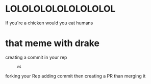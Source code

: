 # LOLOLOLOLOLOLOLOLOL
If you're a chicken would you eat humans
# that meme with drake
creating a commit in your rep 

         vs 
         
forking your Rep adding commit then creating a PR than merging it
